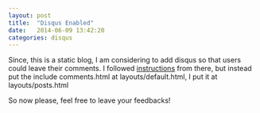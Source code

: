 ```yaml
---
layout: post
title:  "Disqus Enabled"
date:   2014-06-09 13:42:20
categories: disqus
---
```


Since, this is a static blog, I am considering to add disqus so that users could leave their comments. I followed [instructions](http://joshualande.com/jekyll-github-pages-poole/) from there, but instead put the include comments.html at layouts/default.html, I put it at layouts/posts.html

So now please, feel free to leave your feedbacks!
